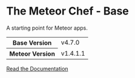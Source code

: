 # The Meteor Chef - Base
A starting point for Meteor apps.

<table>
  <tbody>
    <tr>
      <th>Base Version</th>
      <td>v4.7.0</td>
    </tr>
    <tr>
      <th>Meteor Version</th>
      <td>v1.4.1.1</td>
    </tr>
  </tbody>
</table>

[Read the Documentation](http://themeteorchef.com/base)
